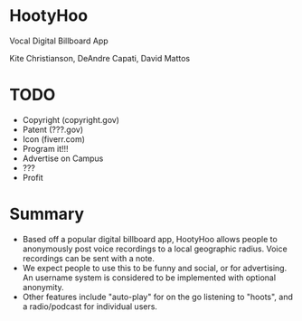 # HootyHoo
Vocal Digital Billboard App

Kite Christianson, DeAndre Capati, David Mattos

# TODO
 - Copyright (copyright.gov)
 - Patent (???.gov)
 - Icon (fiverr.com)
 - Program it!!!
 - Advertise on Campus
 - ???
 - Profit
 
# Summary
 - Based off a popular digital billboard app, HootyHoo allows people to anonymously post voice recordings to a local geographic radius. Voice recordings can be sent with a note. 
 - We expect people to use this to be funny and social, or for advertising. An username system is considered to be implemented with optional anonymity. 
 - Other features include "auto-play" for on the go listening to "hoots", and a radio/podcast for individual users. 

